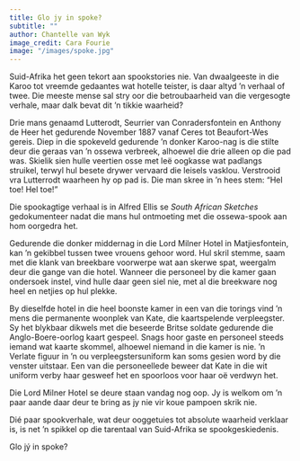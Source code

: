 ```yaml
---
title: Glo jy in spoke?
subtitle: ""
author: Chantelle van Wyk
image_credit: Cara Fourie
image: "/images/spoke.jpg"
---
```


Suid-Afrika het geen tekort aan spookstories nie. Van dwaalgeeste in die Karoo tot vreemde gedaantes wat hotelle teister, is daar altyd ’n verhaal of twee. Die meeste mense sal stry oor die betroubaarheid van die vergesogte verhale, maar dalk bevat dit ’n tikkie waarheid?

Drie mans genaamd Lutterodt, Seurrier van Conradersfontein en Anthony de Heer het gedurende November 1887 vanaf Ceres tot Beaufort-Wes gereis. Diep in die spokeveld gedurende ’n donker Karoo-nag is die stilte deur die geraas van ’n ossewa verbreek, alhoewel die drie alleen op die pad was. Skielik sien hulle veertien osse met leë oogkasse wat padlangs struikel, terwyl hul besete drywer vervaard die leisels vasklou. Verstrooid vra Lutterrodt waarheen hy op pad is. Die man skree in ’n hees stem: “Hel toe! Hel toe!”

Die spookagtige verhaal is in Alfred Ellis se _South African Sketches_ gedokumenteer nadat die mans hul ontmoeting met die ossewa-spook aan hom oorgedra het.

Gedurende die donker middernag in die Lord Milner Hotel in Matjiesfontein, kan ’n gekibbel tussen twee vrouens gehoor word. Hul skril stemme, saam met die klank van breekbare voorwerpe wat aan skerwe spat, weergalm deur die gange van die hotel. Wanneer die personeel by die kamer gaan ondersoek instel, vind hulle daar geen siel nie, met al die breekware nog heel en netjies op hul plekke.

By dieselfde hotel in die heel boonste kamer in een van die torings vind ’n mens die permanente woonplek van Kate, die kaartspelende verpleegster. Sy het blykbaar dikwels met die beseerde Britse soldate gedurende die Anglo-Boere-oorlog kaart gespeel. Snags hoor gaste en personeel steeds iemand wat kaarte skommel, alhoewel niemand in die kamer is nie. ’n Verlate figuur in ’n ou verpleegstersuniform kan soms gesien word by die venster uitstaar. Een van die personeellede beweer dat Kate in die wit uniform verby haar gesweef het en spoorloos voor haar oë verdwyn het.

Die Lord Milner Hotel se deure staan vandag nog oop. Jy is welkom om ’n paar aande daar deur te bring as jy nie vir koue pampoen skrik nie.

Dié paar spookverhale, wat deur ooggetuies tot absolute waarheid verklaar is, is net ’n spikkel op die tarentaal van Suid-Afrika se spookgeskiedenis.

Glo jý in spoke?
